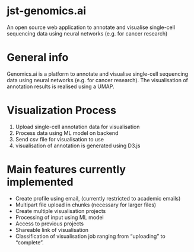 # jst-genomics.ai
An open source web application to annotate and visualise single-cell sequencing data using neural networks (e.g. for cancer research) 



# General info
Genomics.ai is a platform to annotate and visualise single-cell sequencing data using neural networks (e.g. for cancer research).
The visualisation of annotation results is realised using a UMAP. 


# Visualization Process
1. Upload single-cell annotation data for visualisation
2. Process data using ML model on backend
3. Send csv file for visualisation to use
4. visualisation of annotation is generated using D3.js


# Main features currently implemented
- Create profile using email, (currently restricted to academic emails)
- Multipart file upload in chunks (necessary for larger files)
- Create multiple visualisation projects
- Processing of input using ML model
- Access to previous projects
- Shareable link of visualisation
- Classification of visualisation job ranging from “uploading” to “complete”.
